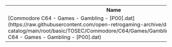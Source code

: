 <table>
<tr><th>Name</th><th>Size</th></tr>
<tr><td>[Commodore C64 - Games - Gambling - [P00].dat](https://raw.githubusercontent.com/open-retrogaming-archive/dat-catalog/main/root/basic/TOSEC/Commodore/C64/Games/Gambling/[P00]/Commodore C64 - Games - Gambling - [P00].dat)</td><td>65124</td></tr>
</table>
